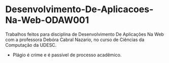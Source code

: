 # Desenvolvimento-De-Aplicacoes-Na-Web-ODAW001
Trabalhos feitos para disciplina de Desenvolvimento De Aplicações Na Web com a professora Debóra Cabral Nazario, no curso de Ciências da Computação da UDESC.

- Plágio é crime e é passível de processo acadêmico.
